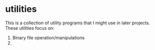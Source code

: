 # utilities
This is a collection of utility programs that I might use in later projects.
These utilities focus on:
1. Binary file operation/manipulations
2. 
